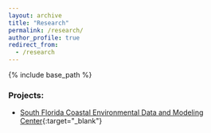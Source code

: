 ```yaml
---
layout: archive
title: "Research"
permalink: /research/
author_profile: true
redirect_from:
  - /research
---
```


{% include base_path %}

### Projects: 
- [South Florida Coastal Environmental Data and Modeling Center](https://climate-tech.fiu.edu/about/){:target="_blank"}
